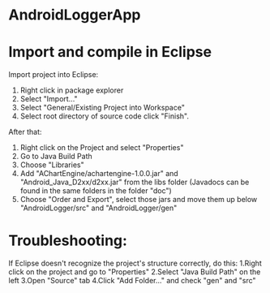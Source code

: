 # AndroidLoggerApp

# Import and compile in Eclipse 
Import project into Eclipse: 
1. Right click in package explorer
2. Select "Import..."
3. Select "General/Existing Project into Workspace"
4. Select root directory of source code click "Finish".

After that: 
1. Right click on the Project and select "Properties"
2. Go to Java Build Path
3. Choose "Libraries" 
4. Add "AChartEngine/achartengine-1.0.0.jar" and "Android_Java_D2xx/d2xx.jar" from the libs folder (Javadocs can be found in the same folders in the folder "doc") 
5. Choose "Order and Export", select those jars and move them up below "AndroidLogger/src" and "AndroidLogger/gen" 

# Troubleshooting:
If Eclipse doesn't recognize the project's structure correctly, do this: 
1.Right click on the project and go to "Properties"
2.Select "Java Build Path" on the left
3.Open "Source" tab
4.Click "Add Folder..." and check "gen" and "src"

